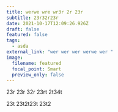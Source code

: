 ```yaml
---
title: werwe wre wr3r 2r 23r
subtitle: 23r32r23r
date: 2021-10-17T12:09:26.926Z
draft: false
featured: false
tags:
  - asda
external_link: "wer wer wer werwe wer "
image:
  filename: featured
  focal_point: Smart
  preview_only: false
---
```

23r 23r 32r 23rt 2t34t

23t 23t2t23t 23t2
